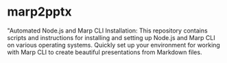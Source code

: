 # marp2pptx
"Automated Node.js and Marp CLI Installation: This repository contains scripts and instructions for installing and setting up Node.js and Marp CLI on various operating systems. Quickly set up your environment for working with Marp CLI to create beautiful presentations from Markdown files.
